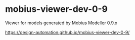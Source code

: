 # mobius-viewer-dev-0-9
Viewer for models generated by Mobius Modeller 0.9.x

https://design-automation.github.io/mobius-viewer-dev-0-9/
